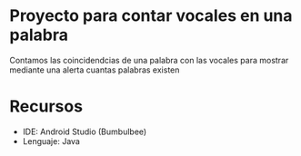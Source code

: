 # Proyecto para contar vocales en una palabra
Contamos las coincidendcias de una palabra con las vocales para mostrar mediante una alerta cuantas palabras existen
# Recursos
- IDE: Android Studio (Bumbulbee)
- Lenguaje: Java
